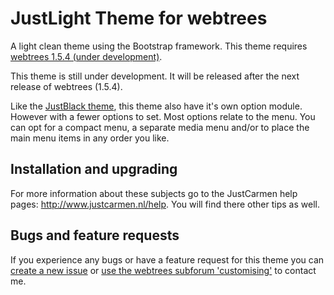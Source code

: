 JustLight Theme for webtrees
============================

A light clean theme using the Bootstrap framework.
This theme requires [webtrees 1.5.4 (under development)](https://github.com/fisharebest/webtrees).

This theme is still under development. It will be released after the next release of webtrees (1.5.4).

Like the [JustBlack theme](https://github.com/JustCarmen/justblack), this theme also have it's own option module. However with a fewer options to set. Most options relate to the menu. You can opt for a compact menu, a separate media menu and/or to place the main menu items in any order you like.

Installation and upgrading
--------------------------
For more information about these subjects go to the JustCarmen help pages: http://www.justcarmen.nl/help. You will find there other tips as well.

Bugs and feature requests
-------------------------
If you experience any bugs or have a feature request for this theme you can [create a new issue](https://github.com/JustCarmen/justlight/issues?state=open) or [use the webtrees subforum 'customising'](http://www.webtrees.net/index.php/en/forum/4-customising) to contact me.
